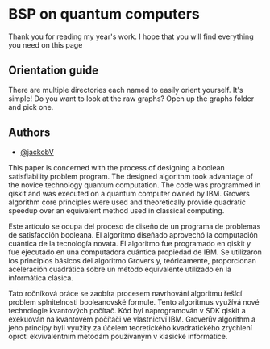 
# BSP on quantum computers

Thank you for reading my year's work. I hope that you will find everything you need on this page



## Orientation guide

There are multiple directories each named to easily orient yourself. It's simple! Do you want to look at the raw graphs? Open up the graphs folder and pick one.

## Authors

- [@jackobV](https://github.com/jackobV)



This paper is concerned with the process of designing a boolean satisfiability problem program. The designed algorithm took advantage of the novice technology quantum
computation. The code was programmed in qiskit and was executed on a quantum computer owned by IBM. Grovers algorithm core principles were used and theoretically provide quadratic speedup over an equivalent method used in classical computing.


Este artículo se ocupa del proceso de diseño de un programa de problemas de satisfacción booleana. El algoritmo diseñado aprovechó la computación cuántica de la
tecnología novata. El algoritmo fue programado en qiskit y fue ejecutado en una computadora cuántica propiedad de IBM. Se utilizaron los principios básicos del algoritmo Grovers y, teóricamente, proporcionan aceleración cuadrática sobre un método equivalente utilizado en la informática clásica.


Tato ročníková práce se zaobíra procesem navrhování algoritmu řešící problem splnitelnosti booleanovské formule. Tento algoritmus využívá nové technologie kvantových
počítač. Kód byl naprogramován v SDK qiskit a exekuován na kvantovém počítači ve vlastnictví IBM. Groverův algorithm a jeho principy byli využity za účelem teoretického kvadratického zrychlení oproti ekvivalentním metodám používaným v klasické informatice.
